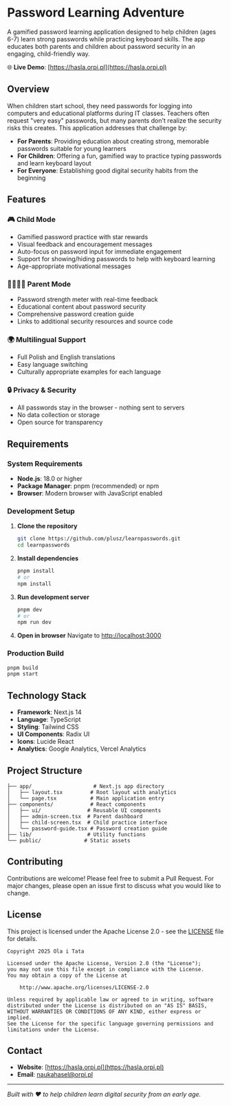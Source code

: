 # Password Learning Adventure

A gamified password learning application designed to help children (ages 6-7) learn strong passwords while practicing keyboard skills. The app educates both parents and children about password security in an engaging, child-friendly way.

🌐 **Live Demo**: [https://hasla.orpi.pl](https://hasla.orpi.pl)

## Overview

When children start school, they need passwords for logging into computers and educational platforms during IT classes. Teachers often request "very easy" passwords, but many parents don't realize the security risks this creates. This application addresses that challenge by:

- **For Parents**: Providing education about creating strong, memorable passwords suitable for young learners
- **For Children**: Offering a fun, gamified way to practice typing passwords and learn keyboard layout
- **For Everyone**: Establishing good digital security habits from the beginning

## Features

### 🎮 Child Mode
- Gamified password practice with star rewards
- Visual feedback and encouragement messages
- Auto-focus on password input for immediate engagement
- Support for showing/hiding passwords to help with keyboard learning
- Age-appropriate motivational messages

### 👨‍👩‍👧‍👦 Parent Mode
- Password strength meter with real-time feedback
- Educational content about password security
- Comprehensive password creation guide
- Links to additional security resources and source code

### 🌍 Multilingual Support
- Full Polish and English translations
- Easy language switching
- Culturally appropriate examples for each language

### 🔒 Privacy & Security
- All passwords stay in the browser - nothing sent to servers
- No data collection or storage
- Open source for transparency

## Requirements

### System Requirements
- **Node.js**: 18.0 or higher
- **Package Manager**: pnpm (recommended) or npm
- **Browser**: Modern browser with JavaScript enabled

### Development Setup

1. **Clone the repository**
   ```bash
   git clone https://github.com/plusz/learnpasswords.git
   cd learnpasswords
   ```

2. **Install dependencies**
   ```bash
   pnpm install
   # or
   npm install
   ```

3. **Run development server**
   ```bash
   pnpm dev
   # or
   npm run dev
   ```

4. **Open in browser**
   Navigate to [http://localhost:3000](http://localhost:3000)

### Production Build

```bash
pnpm build
pnpm start
```

## Technology Stack

- **Framework**: Next.js 14
- **Language**: TypeScript
- **Styling**: Tailwind CSS
- **UI Components**: Radix UI
- **Icons**: Lucide React
- **Analytics**: Google Analytics, Vercel Analytics

## Project Structure

```
├── app/                    # Next.js app directory
│   ├── layout.tsx         # Root layout with analytics
│   └── page.tsx           # Main application entry
├── components/            # React components
│   ├── ui/               # Reusable UI components
│   ├── admin-screen.tsx  # Parent dashboard
│   ├── child-screen.tsx  # Child practice interface
│   └── password-guide.tsx # Password creation guide
├── lib/                  # Utility functions
└── public/              # Static assets
```

## Contributing

Contributions are welcome! Please feel free to submit a Pull Request. For major changes, please open an issue first to discuss what you would like to change.

## License

This project is licensed under the Apache License 2.0 - see the [LICENSE](LICENSE) file for details.

```
Copyright 2025 Ola i Tata

Licensed under the Apache License, Version 2.0 (the "License");
you may not use this file except in compliance with the License.
You may obtain a copy of the License at

    http://www.apache.org/licenses/LICENSE-2.0

Unless required by applicable law or agreed to in writing, software
distributed under the License is distributed on an "AS IS" BASIS,
WITHOUT WARRANTIES OR CONDITIONS OF ANY KIND, either express or implied.
See the License for the specific language governing permissions and
limitations under the License.
```

## Contact

- **Website**: [https://hasla.orpi.pl](https://hasla.orpi.pl)
- **Email**: naukahasel@orpi.pl

---

*Built with ❤️ to help children learn digital security from an early age.*
